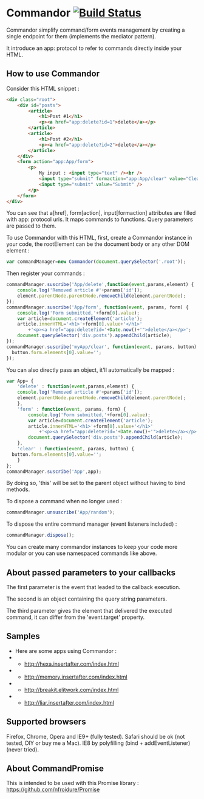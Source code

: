 Commandor [![Build Status](https://travis-ci.org/nfroidure/Commandor.png?branch=master)](https://travis-ci.org/nfroidure/Commandor)
==============

Commandor simplify command/form events management by creating a single endpoint
 for them (implements the mediator pattern).

It introduce an app: protocol to refer to commands directly inside your HTML.

How to use Commandor
--------------

Consider this HTML snippet :
```html
<div class="root">
	<div id="posts">
		<article>
			<h1>Post #1</h1>
			<p><a href="app:delete?id=1">delete</a></p>
		</article>
		<article>
			<h1>Post #2</h1>
			<p><a href="app:delete?id=2">delete</a></p>
		</article>
	</div>
	<form action="app:App/form">
		<p>
			My input : <input type="text" /><br />
			<input type="submit" formaction="app:App/clear" value="Clear" />
			<input type="submit" value="Submit" />
		</p>
	</form>
</div>
```
You can see that a[href], form[action], input[formaction] attributes are filled
 with app: protocol uris. It maps commands to functions. Query parameters are
 passed to them.

To use Commandor with this HTML, first, create a Commandor instance in your code,
 the rootElement can be the document body or any other DOM element :

```js
var commandManager=new Commandor(document.querySelector('.root'));
```

Then register your commands :
```js
commandManager.suscribe('App/delete',function(event,params,element) {
	console.log('Removed article #'+params['id']);
	element.parentNode.parentNode.removeChild(element.parentNode);
});
commandManager.suscribe('App/form', function(event, params, form) {
	console.log('Form submitted,'+form[0].value);
	var article=document.createElement('article');
	article.innerHTML='<h1>'+form[0].value+'</h1>'
		+'<p><a href="app:delete?id='+Date.now()+'">delete</a></p>';
	document.querySelector('div.posts').appendChild(article);
});
commandManager.suscribe('myApp/clear', function(event, params, button) {
  button.form.elements[0].value='';
});
```

You can also directly pass an object, it'll automatically be mapped :
```js
var App= {
	'delete' : function(event,params,element) {
	console.log('Removed article #'+params['id']);
	element.parentNode.parentNode.removeChild(element.parentNode);
	},
	'form' : function(event, params, form) {
		console.log('Form submitted,'+form[0].value);
		var article=document.createElement('article');
		article.innerHTML='<h1>'+form[0].value+'</h1>'
			+'<p><a href="app:delete?id='+Date.now()+'">delete</a></p>';
		document.querySelector('div.posts').appendChild(article);
	},
	'clear' : function(event, params, button) {
  button.form.elements[0].value='';
	}
};
commandManager.suscribe('App',app);
```
By doing so, 'this' will be set to the parent object without having to bind methods.

To dispose a command when no longer used :
```js
commandManager.unsuscribe('App/random');
```

To dispose the entire command manager (event listeners included) :
```js
commandManager.dispose();
```

You can create many commandor instances to keep your code more modular or you
can use namespaced commands like above.


About passed parameters to your callbacks
--------------

The first parameter is the event that leaded to the callback execution.

The second is an object containing the query string parameters.

The third parameter gives the element that delivered the executed command, it
 can differ from the 'event.target' property.

Samples
--------------
*	Here are some apps using Commandor :
* * http://hexa.insertafter.com/index.html
* * http://memory.insertafter.com/index.html
* * http://breakit.elitwork.com/index.html
* * http://liar.insertafter.com/index.html

Supported browsers
--------------
Firefox, Chrome, Opera and IE9+ (fully tested).
Safari should be ok (not tested, DIY or buy me a Mac).
IE8 by polyfilling (bind + addEventListener) (never tried).

About CommandPromise
--------------
This is intended to be used with this Promise library : https://github.com/nfroidure/Promise
